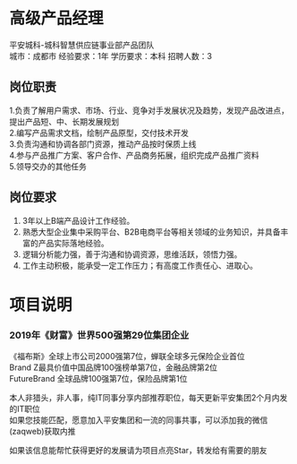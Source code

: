 # 高级产品经理
平安城科-城科智慧供应链事业部产品团队  
城市：成都市 经验要求：1年 学历要求：本科  招聘人数：3

## 岗位职责
1.负责了解用户需求、市场、行业、竞争对手发展状况及趋势，发现产品改进点，提出产品短、中、长期发展规划   
2.编写产品需求文档，绘制产品原型，交付技术开发   
3.负责沟通和协调各部门资源，推动产品按时保质上线   
4.参与产品推广方案、客户合作、产品商务拓展，组织完成产品推广资料   
5.领导交办的其他任务

## 岗位要求
1. 3年以上B端产品设计工作经验。   
2. 熟悉大型企业集中采购平台、B2B电商平台等相关领域的业务知识，并具备丰富的产品实际落地经验。   
3. 逻辑分析能力强，善于沟通和协调资源，思维活跃，领悟力强。   
4. 工作主动积极，能承受一定工作压力；有高度工作责任心、进取心。

# 项目说明

### 2019年《财富》世界500强第29位集团企业
《福布斯》全球上市公司2000强第7位，蝉联全球多元保险企业首位  
Brand Z最具价值中国品牌100强榜单第7位，金融品牌第2位  
FutureBrand 全球品牌100强第7位，保险品牌第1位

本人非猎头，非人事，纯IT同事分享内部推荐职位，每天更新平安集团2个月内发的IT职位  
如果您技能匹配，愿意加入平安集团和一流的同事共事，可以添加我的微信(zaqweb)获取内推 

如果该信息能帮忙获得更好的发展请为项目点亮Star，转发给有需要的朋友




